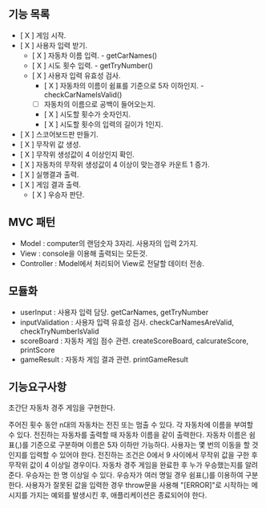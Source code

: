 ## 기능 목록

- [ X ] 게임 시작.
- [ X ] 사용자 입력 받기.
  - [ X ] 자동차 이름 입력. - getCarNames()
  - [ X ] 시도 횟수 입력. - getTryNumber()
  - [ X ] 사용자 입력 유효성 검사.
    - [ X ] 자동차의 이름이 쉼표를 기준으로 5자 이하인지. - checkCarNameIsValid()
    - [ ] 자동차의 이름으로 공백이 들어오는지.
    - [ X ] 시도할 횟수가 숫자인지.
    - [ X ] 시도할 횟수의 입력의 길이가 1인지.
- [ X ] 스코어보드판 만들기.
- [ X ] 무작위 값 생성.
- [ X ] 무작위 생성값이 4 이상인지 확인.
- [ X ] 자동차의 무작위 생성값이 4 이상이 맞는경우 카운트 1 증가.
- [ X ] 실행결과 출력.
- [ X ] 게임 결과 출력.
  - [ X ] 우승자 판단.

## MVC 패턴

- Model : computer의 랜덤숫자 3자리. 사용자의 입력 2가지.
- View : console을 이용해 출력되는 모든것.
- Controller : Model에서 처리되어 View로 전달할 데이터 전송.

## 모듈화

- userInput : 사용자 입력 담당. getCarNames, getTryNumber
- inputValidation : 사용자 입력 유효성 검사. checkCarNamesAreValid, checkTryNumberIsValid
- scoreBoard : 자동차 게임 점수 관련. createScoreBoard, calcurateScore, printScore
- gameResult : 자동차 게임 결과 관련. printGameResult

## 기능요구사항

초간단 자동차 경주 게임을 구현한다.

주어진 횟수 동안 n대의 자동차는 전진 또는 멈출 수 있다.
각 자동차에 이름을 부여할 수 있다. 전진하는 자동차를 출력할 때 자동차 이름을 같이 출력한다.
자동차 이름은 쉼표(,)를 기준으로 구분하며 이름은 5자 이하만 가능하다.
사용자는 몇 번의 이동을 할 것인지를 입력할 수 있어야 한다.
전진하는 조건은 0에서 9 사이에서 무작위 값을 구한 후 무작위 값이 4 이상일 경우이다.
자동차 경주 게임을 완료한 후 누가 우승했는지를 알려준다. 우승자는 한 명 이상일 수 있다.
우승자가 여러 명일 경우 쉼표(,)를 이용하여 구분한다.
사용자가 잘못된 값을 입력한 경우 throw문을 사용해 "[ERROR]"로 시작하는 메시지를 가지는 예외를 발생시킨 후, 애플리케이션은 종료되어야 한다.

